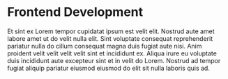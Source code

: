 # Frontend Development

Et sint ex Lorem tempor cupidatat ipsum est velit elit. Nostrud aute amet labore amet ut do velit nulla elit. Sint voluptate consequat reprehenderit pariatur nulla do cillum consequat magna duis fugiat aute nisi. Anim proident velit velit velit velit sint et incididunt ex. Aliqua irure eu voluptate duis incididunt aute excepteur sint et in velit do Lorem. Nostrud ad tempor fugiat aliquip pariatur eiusmod eiusmod do elit sit nulla laboris quis ad.